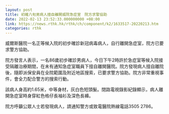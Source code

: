 ```yaml
---
layout: post
title: 初確八旬男病人擅自離開威院急症室　院方求警協助
date: 2022-02-13 23:52:33.000000000 +08:00
link: https://news.rthk.hk/rthk/ch/component/k2/1633517-20220213.htm
categories: rthk
---
```


威爾斯醫院一名正等候入院的初步確診新冠病毒病人，自行離開急症室，院方已要求警方協助。

院方發言人表示，一名86歲初步確診男病人，今日下午2時許於急症室等候入院接受隔離治療期間，在未有通知急症室職員下擅自離開醫院。院方發現病人擅自離院後，隨即派保安員在全院範圍及附近地區搜索，已要求警方協助。院方非常重視事件，會全力配合警方的搜索行動。

該病人身高約1.65米，中等身材，灰白色短頭髮。閉路電視錄影紀錄顯示，病人離開急症室時身穿紅色格仔長袖衫及深色長褲。

院方呼籲公眾人士若發現病人，請通知警方或致電醫院熱線電話3505 2786。
